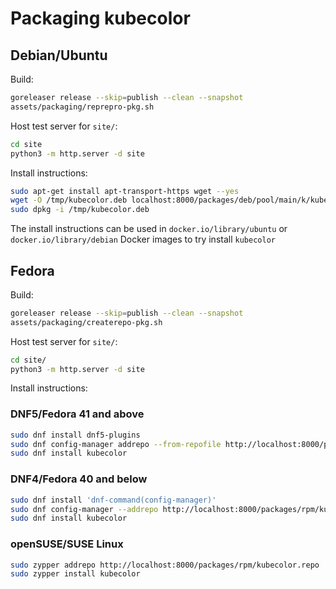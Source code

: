 # Packaging kubecolor

## Debian/Ubuntu

Build:

```bash
goreleaser release --skip=publish --clean --snapshot
assets/packaging/reprepro-pkg.sh
```

Host test server for `site/`:

```bash
cd site
python3 -m http.server -d site
```

Install instructions:

```bash
sudo apt-get install apt-transport-https wget --yes
wget -O /tmp/kubecolor.deb localhost:8000/packages/deb/pool/main/k/kubecolor/kubecolor_0.5.0~SNAPSHOT-c14790a_$(dpkg --print-architecture).deb
sudo dpkg -i /tmp/kubecolor.deb
```

The install instructions can be used in `docker.io/library/ubuntu` or
`docker.io/library/debian` Docker images to try install `kubecolor`

## Fedora

Build:

```bash
goreleaser release --skip=publish --clean --snapshot
assets/packaging/createrepo-pkg.sh
```

Host test server for `site/`:

```bash
cd site/
python3 -m http.server -d site
```

Install instructions:

### DNF5/Fedora 41 and above

```bash
sudo dnf install dnf5-plugins
sudo dnf config-manager addrepo --from-repofile http://localhost:8000/packages/rpm/kubecolor.repo
sudo dnf install kubecolor
```

### DNF4/Fedora 40 and below

```bash
sudo dnf install 'dnf-command(config-manager)'
sudo dnf config-manager --addrepo http://localhost:8000/packages/rpm/kubecolor.repo
sudo dnf install kubecolor
```

### openSUSE/SUSE Linux

```bash
sudo zypper addrepo http://localhost:8000/packages/rpm/kubecolor.repo
sudo zypper install kubecolor
```
